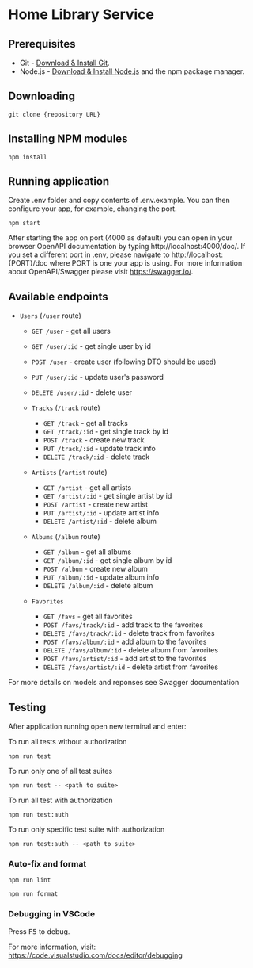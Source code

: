 # Home Library Service

## Prerequisites

- Git - [Download & Install Git](https://git-scm.com/downloads).
- Node.js - [Download & Install Node.js](https://nodejs.org/en/download/) and the npm package manager.

## Downloading

```
git clone {repository URL}
```

## Installing NPM modules

```
npm install
```

## Running application

Create .env folder and copy contents of .env.example. You can then configure your app, for example, changing the port.

```
npm start
```

After starting the app on port (4000 as default) you can open
in your browser OpenAPI documentation by typing http://localhost:4000/doc/.
If you set a different port in .env, please navigate to http://localhost:{PORT}/doc where PORT is one your app is using.
For more information about OpenAPI/Swagger please visit https://swagger.io/.

## Available endpoints

- `Users` (`/user` route)

  - `GET /user` - get all users
  - `GET /user/:id` - get single user by id
  - `POST /user` - create user (following DTO should be used)
  - `PUT /user/:id` - update user's password
  - `DELETE /user/:id` - delete user

  - `Tracks` (`/track` route)

    - `GET /track` - get all tracks
    - `GET /track/:id` - get single track by id
    - `POST /track` - create new track
    - `PUT /track/:id` - update track info
    - `DELETE /track/:id` - delete track

  - `Artists` (`/artist` route)

    - `GET /artist` - get all artists
    - `GET /artist/:id` - get single artist by id
    - `POST /artist` - create new artist
    - `PUT /artist/:id` - update artist info
    - `DELETE /artist/:id` - delete album

  - `Albums` (`/album` route)

    - `GET /album` - get all albums
    - `GET /album/:id` - get single album by id
    - `POST /album` - create new album
    - `PUT /album/:id` - update album info
    - `DELETE /album/:id` - delete album

  - `Favorites`
    - `GET /favs` - get all favorites
    - `POST /favs/track/:id` - add track to the favorites
    - `DELETE /favs/track/:id` - delete track from favorites
    - `POST /favs/album/:id` - add album to the favorites
    - `DELETE /favs/album/:id` - delete album from favorites
    - `POST /favs/artist/:id` - add artist to the favorites
    - `DELETE /favs/artist/:id` - delete artist from favorites

For more details on models and reponses see Swagger documentation

## Testing

After application running open new terminal and enter:

To run all tests without authorization

```
npm run test
```

To run only one of all test suites

```
npm run test -- <path to suite>
```

To run all test with authorization

```
npm run test:auth
```

To run only specific test suite with authorization

```
npm run test:auth -- <path to suite>
```

### Auto-fix and format

```
npm run lint
```

```
npm run format
```

### Debugging in VSCode

Press <kbd>F5</kbd> to debug.

For more information, visit: https://code.visualstudio.com/docs/editor/debugging
